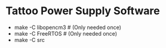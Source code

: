 # Tattoo Power Supply Software

- make -C libopencm3 # (Only needed once)
- make -C FreeRTOS # (Only needed once)
- make -C src
